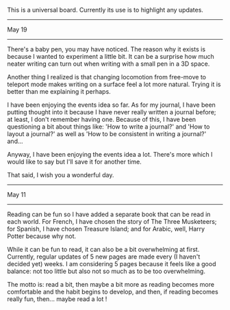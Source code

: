 This is a universal board. Currently its use is to highlight any updates.

_________________________________________________________________________

May 19
______

There's a baby pen, you may have noticed. The reason why it exists is because I wanted to experiment a little bit. It can be a surprise how much neater writing can turn out when writing with a small pen in a 3D space.

Another thing I realized is that changing locomotion from free-move to teleport mode makes writing on a surface feel a lot more natural. Trying it is better than me explaining it perhaps.

I have been enjoying the events idea so far. As for my journal, I have been putting thought into it because I have never really written a journal before; at least, I don't remember having one. Because of this, I have been questioning a bit about things like: 'How to write a journal?' and 'How to layout a journal?' as well as 'How to be consistent in writing a journal?' and...

Anyway, I have been enjoying the events idea a lot. There's more which I would like to say but I'll save it for another time.

That said, I wish you a wonderful day.

_________________________________________________________________________

May 11
______

Reading can be fun so I have added a separate book that can be read in each world. For French, I have chosen the story of The Three Musketeers; for Spanish, I have chosen Treasure Island; and for Arabic, well, Harry Potter because why not.

While it can be fun to read, it can also be a bit overwhelming at first. Currently, regular updates of 5 new pages are made every (I haven't decided yet) weeks. I am considering 5 pages because it feels like a good balance: not too little but also not so much as to be too overwhelming.

The motto is: read a bit, then maybe a bit more as reading becomes more comfortable and the habit begins to develop, and then, if reading becomes really fun, then... maybe read a lot !
